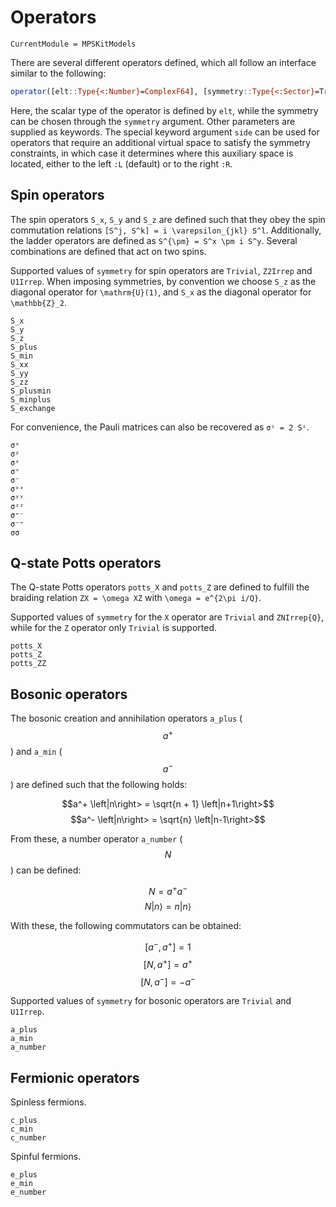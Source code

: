 # Operators

```@meta
CurrentModule = MPSKitModels
```

There are several different operators defined, which all follow an interface similar to the following:
```julia
operator([elt::Type{<:Number}=ComplexF64], [symmetry::Type{<:Sector}=Trivial]; kwargs...)
```
Here, the scalar type of the operator is defined by `elt`, while the symmetry can be chosen through the `symmetry` argument.
Other parameters are supplied as keywords.
The special keyword argument `side` can be used for operators that require an additional virtual space to satisfy the symmetry constraints, in which case it determines where this auxiliary space is located, either to the left `:L` (default) or to the right `:R`.

## Spin operators

The spin operators `S_x`, `S_y` and `S_z` are defined such that they obey the spin commutation relations ``[S^j, S^k] = i \varepsilon_{jkl} S^l``.
Additionally, the ladder operators are defined as ``S^{\pm} = S^x \pm i S^y``.
Several combinations are defined that act on two spins.

Supported values of `symmetry` for spin operators are `Trivial`, `Z2Irrep` and `U1Irrep`. 
When imposing symmetries, by convention we choose `S_z` as the diagonal operator for
``\mathrm{U}(1)``, and `S_x` as the diagonal operator for ``\mathbb{Z}_2``.

```@docs
S_x
S_y
S_z
S_plus
S_min
S_xx
S_yy
S_zz
S_plusmin
S_minplus
S_exchange
```

For convenience, the Pauli matrices can also be recovered as ``σⁱ = 2 Sⁱ``.

```@docs
σˣ
σʸ
σᶻ
σ⁺
σ⁻
σˣˣ
σʸʸ
σᶻᶻ
σ⁺⁻
σ⁻⁺
σσ
```

## Q-state Potts operators

The Q-state Potts operators `potts_X` and `potts_Z` are defined to fulfill the braiding relation ``ZX = \omega XZ`` with ``\omega = e^{2\pi i/Q}``. 

Supported values of `symmetry` for the `X` operator are `Trivial` and `ZNIrrep{Q}`, while for the `Z` operator only `Trivial` is supported.

```@docs
potts_X
potts_Z
potts_ZZ
```

## Bosonic operators

The bosonic creation and annihilation operators `a_plus` ($$a^+$$) and `a_min` ($$a^-$$) are defined such that the following holds:

$$a^+ \left|n\right> = \sqrt{n + 1} \left|n+1\right>$$
$$a^- \left|n\right> = \sqrt{n} \left|n-1\right>$$

From these, a number operator `a_number` ($$N$$) can be defined:

$$N = a^+ a^-$$
$$N\left|n\right> = n \left|n\right>$$

With these, the following commutators can be obtained:

$$\left[a^-, a^+\right] = 1$$
$$\left[N, a^+\right] = a^+$$
$$\left[N, a^-\right] = -a^-$$

Supported values of `symmetry` for bosonic operators are `Trivial` and `U1Irrep`.

```@docs
a_plus
a_min
a_number
```

## Fermionic operators

Spinless fermions.

```@docs
c_plus
c_min
c_number
```

Spinful fermions.

```@docs
e_plus
e_min
e_number
```